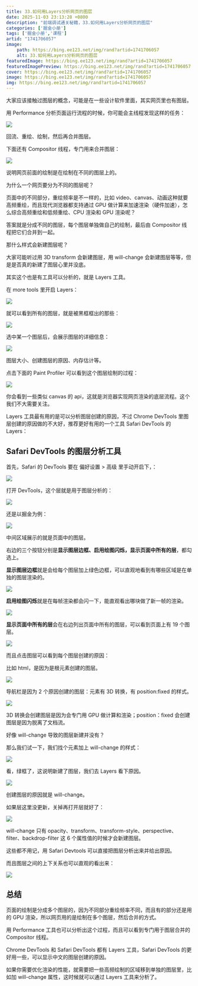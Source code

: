 ```yaml
---
title: 33.如何用Layers分析网页的图层
date: 2025-11-03 23:13:28 +0800
description: "前端调试通关秘籍，33.如何用Layers分析网页的图层"
categories: ['掘金小册']
tags: ['掘金小册','课程']
artid: "1741706057"
image:
    path: https://bing.ee123.net/img/rand?artid=1741706057
    alt: 33.如何用Layers分析网页的图层
featuredImage: https://bing.ee123.net/img/rand?artid=1741706057
featuredImagePreview: https://bing.ee123.net/img/rand?artid=1741706057
cover: https://bing.ee123.net/img/rand?artid=1741706057
image: https://bing.ee123.net/img/rand?artid=1741706057
img: https://bing.ee123.net/img/rand?artid=1741706057
---
```


大家应该接触过图层的概念，可能是在一些设计软件里面，其实网页里也有图层。

用 Performance 分析页面运行流程的时候，你可能会主线程发现这样的任务：

![](https://p1-juejin.byteimg.com/tos-cn-i-k3u1fbpfcp/5a2d31a814e24ace995b277eff44edf4~tplv-k3u1fbpfcp-watermark.image?)

回流、重绘、绘制，然后再合并图层。

下面还有 Compositor 线程，专门用来合并图层：

![](https://p9-juejin.byteimg.com/tos-cn-i-k3u1fbpfcp/685a96defae64744adc26d2f2808bf63~tplv-k3u1fbpfcp-watermark.image?)


说明网页前面的绘制是在绘制在不同的图层上的。

为什么一个网页要分为不同的图层呢？

页面中的不同部分，重绘频率是不一样的，比如 video、canvas、动画这种就要高频重绘，而且现代浏览器都支持通过 GPU 做计算来加速渲染（硬件加速），怎么综合高频重绘和低频重绘、CPU 渲染和 GPU 渲染呢？

答案就是分成不同的图层，每个图层单独做自己的绘制，最后由 Compositor 线程把它们合并到一起。

那什么样式会新建图层呢？

大家可能听过用 3D transform 会新建图层，用 will-change 会新建图层等等，但是是否真的新建了图层心里并没底。

其实这个也是有工具可以分析的，就是 Layers 工具。

在 more tools 里开启 Layers：

![](https://p6-juejin.byteimg.com/tos-cn-i-k3u1fbpfcp/f33a742bcc0e47f9b99b62c7abfc2a46~tplv-k3u1fbpfcp-watermark.image?)

就可以看到所有的图层，就是被黑框框出的那些：

![](https://p1-juejin.byteimg.com/tos-cn-i-k3u1fbpfcp/b02e477e87fa47fc81e6aaad3b0b2522~tplv-k3u1fbpfcp-watermark.image?)

选中某一个图层后，会展示图层的详细信息：

![](https://p9-juejin.byteimg.com/tos-cn-i-k3u1fbpfcp/32f893f81f944a01b1f227090ee50978~tplv-k3u1fbpfcp-watermark.image?)

图层大小、创建图层的原因、内存估计等。

点击下面的 Paint Profiler 可以看到这个图层绘制的过程：

![](https://p9-juejin.byteimg.com/tos-cn-i-k3u1fbpfcp/2c9a180817a14f45b23cb2e1cf124f8c~tplv-k3u1fbpfcp-watermark.image?)

你会看到一些类似 canvas 的 api，这就是浏览器实现网页渲染的底层流程。这个我们不大需要关注。

Layers 工具最有用的是可以分析图层创建的原因，不过 Chrome DevTools 里图层创建的原因做的不大好，推荐更好有用的一个工具 Safari DevTools 的 Layers：

## Safari DevTools 的图层分析工具

首先，Safari 的 DevTools 要在 偏好设置 > 高级 里手动开启下，：

![](https://p9-juejin.byteimg.com/tos-cn-i-k3u1fbpfcp/c01e585f0bee43ae818815a69bf8ba45~tplv-k3u1fbpfcp-watermark.image?)

打开 DevTools，这个层就是用于图层分析的：

![](https://p3-juejin.byteimg.com/tos-cn-i-k3u1fbpfcp/15b1de5a6d314b50b9223144bf48419f~tplv-k3u1fbpfcp-watermark.image?)

还是以掘金为例：

![](https://p9-juejin.byteimg.com/tos-cn-i-k3u1fbpfcp/86b276acea164350bc645e1ae010528e~tplv-k3u1fbpfcp-watermark.image?)

中间区域展示的就是页面中的图层。

右边的三个按钮分别是**显示图层边框、启用绘图闪烁，显示页面中所有的层**，都勾选上。

**显示图层边框**就是会给每个图层加上绿色边框，可以直观地看到有哪些区域是在单独的图层渲染的。

![](https://p6-juejin.byteimg.com/tos-cn-i-k3u1fbpfcp/cc8f352c1be749b193e0ab1a00a52e19~tplv-k3u1fbpfcp-watermark.image?)

**启用绘图闪烁**就是在每帧渲染都会闪一下，能直观看出哪块做了新一帧的渲染。

![](https://p1-juejin.byteimg.com/tos-cn-i-k3u1fbpfcp/691f862a4ba543cf880ef75afb8ff0ff~tplv-k3u1fbpfcp-watermark.image?)

**显示页面中所有的层**会在右边列出页面中所有的图层，可以看到页面上有 19 个图层。

![](https://p3-juejin.byteimg.com/tos-cn-i-k3u1fbpfcp/1ef4f6277bd44b8481b79fb998dfb57f~tplv-k3u1fbpfcp-watermark.image?)

而且点击图层可以看到每个图层创建的原因：

比如 html，是因为是根元素创建的图层。

![](https://p3-juejin.byteimg.com/tos-cn-i-k3u1fbpfcp/b2f59337e9a946ed96e5a243d5a6c5e0~tplv-k3u1fbpfcp-watermark.image?)

导航栏是因为 2 个原因创建的图层：元素有 3D 转换，有 position:fixed 的样式。

![](https://p9-juejin.byteimg.com/tos-cn-i-k3u1fbpfcp/ff88c59ae04b404daf019ebe15b07605~tplv-k3u1fbpfcp-watermark.image?)

3D 转换会创建图层是因为会专门用 GPU 做计算和渲染；position：fixed 会创建图层是因为脱离了文档流。

好像 will-change 导致的图层新建并没有？

那么我们试一下，我们找个元素加上 will-change 的样式：

![](https://p9-juejin.byteimg.com/tos-cn-i-k3u1fbpfcp/a31f684fad9e4986982a307262c54a18~tplv-k3u1fbpfcp-watermark.image?)

看，绿框了，这说明新建了图层，我们去 Layers 看下原因。

![](https://p9-juejin.byteimg.com/tos-cn-i-k3u1fbpfcp/48e9c31091a0451a93543f65b3ef127e~tplv-k3u1fbpfcp-watermark.image?)

创建图层的原因就是 will-change。

如果层这里没更新，关掉再打开层就好了：

![](https://p1-juejin.byteimg.com/tos-cn-i-k3u1fbpfcp/7ea9f4f70fdc46c497d242dbd4c9e3ca~tplv-k3u1fbpfcp-watermark.image?)

will-change 只有 opacity、transform、transform-style、perspective、filter、backdrop-filter 这 6 个属性值的时候才会新建图层。

这些都不用记，用 Safari Devtools 可以直接把图层分析出来并给出原因。

而且图层之间的上下关系也可以直观的看出来：

![](https://p9-juejin.byteimg.com/tos-cn-i-k3u1fbpfcp/aa2d25daa6414feea9e2c9fbcdcdc820~tplv-k3u1fbpfcp-watermark.image?)

## 总结

页面的绘制是分成多个图层的，因为不同部分重绘频率不同，而且有的部分还是用的 GPU 渲染，所以网页用的是绘制在多个图层，然后合并的方式。

用 Performance 工具也可以分析出这个过程，而且可以看到专门用于图层合并的 Compositor 线程。

Chrome DevTools 和 Safari DevTools 都有 Layers 工具，Safari DevTools 的更好用一些，可以显示中文的图层创建的原因。

如果你需要优化渲染的性能，就需要把一些高频绘制的区域移到单独的图层里，比如加 will-change 属性，这时候就可以通过 Layers 工具来分析了。

